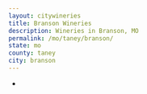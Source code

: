 ```yaml
---
layout: citywineries
title: Branson Wineries
description: Wineries in Branson, MO
permalink: /mo/taney/branson/
state: mo
county: taney
city: branson
---
```

-
